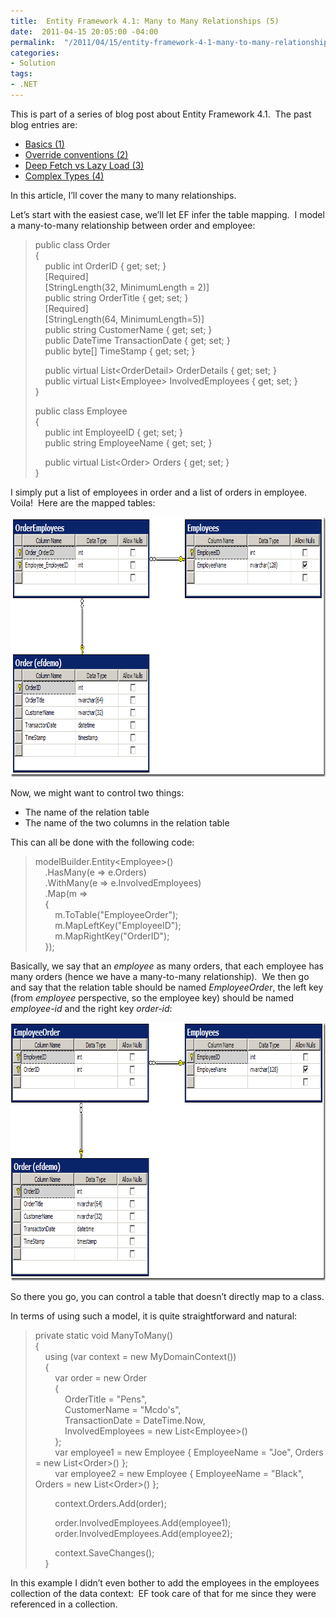 ```yaml
---
title:  Entity Framework 4.1: Many to Many Relationships (5)
date:  2011-04-15 20:05:00 -04:00
permalink:  "/2011/04/15/entity-framework-4-1-many-to-many-relationships-5/"
categories:
- Solution
tags:
- .NET
---
```

<p>This is part of a series of blog post about Entity Framework 4.1.&#160; The past blog entries are:</p>  <ul>   <li><a href="http://vincentlauzon.wordpress.com/2011/04/03/entity-framework-4-1-basics-1/">Basics (1)</a> </li>    <li><a href="http://vincentlauzon.wordpress.com/2011/04/06/entity-framework-4-1-override-conventions-2/">Override conventions (2)</a> </li>    <li><a href="http://vincentlauzon.wordpress.com/2011/04/11/entity-framework-4-1-deep-fetch-vs-lazy-load-3/">Deep Fetch vs Lazy Load (3)</a> </li>    <li><a href="http://vincentlauzon.wordpress.com/2011/04/13/entity-framework-4-1-complex-types-4/">Complex Types (4)</a></li> </ul>  <p>In this article, I’ll cover the many to many relationships.</p>  <p>Let’s start with the easiest case, we’ll let EF infer the table mapping.&#160; I model a many-to-many relationship between order and employee:</p>  <blockquote>   <p>public class Order     <br />{      <br />&#160;&#160;&#160; public int OrderID { get; set; }      <br />&#160;&#160;&#160; [Required]      <br />&#160;&#160;&#160; [StringLength(32, MinimumLength = 2)]      <br />&#160;&#160;&#160; public string OrderTitle { get; set; }      <br />&#160;&#160;&#160; [Required]      <br />&#160;&#160;&#160; [StringLength(64, MinimumLength=5)]      <br />&#160;&#160;&#160; public string CustomerName { get; set; }      <br />&#160;&#160;&#160; public DateTime TransactionDate { get; set; }      <br />&#160;&#160;&#160; public byte[] TimeStamp { get; set; } </p>    <p>&#160;&#160;&#160; public virtual List&lt;OrderDetail&gt; OrderDetails { get; set; }     <br />&#160;&#160;&#160; public virtual List&lt;Employee&gt; InvolvedEmployees { get; set; }      <br />} </p>    <p>public class Employee     <br />{      <br />&#160;&#160;&#160; public int EmployeeID { get; set; }      <br />&#160;&#160;&#160; public string EmployeeName { get; set; } </p>    <p>&#160;&#160;&#160; public virtual List&lt;Order&gt; Orders { get; set; }     <br />} </p> </blockquote>  <p>I simply put a list of employees in order and a list of orders in employee.&#160; Voila!&#160; Here are the mapped tables:</p>  <p><a href="assets/2011/4/entity-framework-4-1-many-to-many-relationships-5/image1.png"><img style="border-bottom:0;border-left:0;display:inline;border-top:0;border-right:0;" title="image" border="0" alt="image" src="assets/2011/4/entity-framework-4-1-many-to-many-relationships-5/image_thumb1.png" width="798" height="416" /></a> </p>  <p>Now, we might want to control two things:</p>  <ul>   <li>The name of the relation table</li>    <li>The name of the two columns in the relation table</li> </ul>  <p>This can all be done with the following code:</p>  <blockquote>   <p>modelBuilder.Entity&lt;Employee&gt;()     <br />&#160;&#160;&#160; .HasMany(e =&gt; e.Orders)      <br />&#160;&#160;&#160; .WithMany(e =&gt; e.InvolvedEmployees)      <br />&#160;&#160;&#160; .Map(m =&gt;      <br />&#160;&#160;&#160; {      <br />&#160;&#160;&#160;&#160;&#160;&#160;&#160; m.ToTable(&quot;EmployeeOrder&quot;);      <br />&#160;&#160;&#160;&#160;&#160;&#160;&#160; m.MapLeftKey(&quot;EmployeeID&quot;);      <br />&#160;&#160;&#160;&#160;&#160;&#160;&#160; m.MapRightKey(&quot;OrderID&quot;);      <br />&#160;&#160;&#160; }); </p> </blockquote>  <p>Basically, we say that an <em>employee</em> as many orders, that each employee has many orders (hence we have a many-to-many relationship).&#160; We then go and say that the relation table should be named <em>EmployeeOrder</em>, the left key (from <em>employee</em> perspective, so the employee key) should be named <em>employee-id</em> and the right key <em>order-id</em>:</p>  <p><a href="assets/2011/4/entity-framework-4-1-many-to-many-relationships-5/image2.png"><img style="border-bottom:0;border-left:0;display:inline;border-top:0;border-right:0;" title="image" border="0" alt="image" src="assets/2011/4/entity-framework-4-1-many-to-many-relationships-5/image_thumb2.png" width="792" height="413" /></a> </p>  <p>So there you go, you can control a table that doesn’t directly map to a class.</p>  <p>In terms of using such a model, it is quite straightforward and natural:</p>  <blockquote>   <p>private static void ManyToMany()     <br />{      <br />&#160;&#160;&#160; using (var context = new MyDomainContext())      <br />&#160;&#160;&#160; {      <br />&#160;&#160;&#160;&#160;&#160;&#160;&#160; var order = new Order      <br />&#160;&#160;&#160;&#160;&#160;&#160;&#160; {      <br />&#160;&#160;&#160;&#160;&#160;&#160;&#160;&#160;&#160;&#160;&#160; OrderTitle = &quot;Pens&quot;,      <br />&#160;&#160;&#160;&#160;&#160;&#160;&#160;&#160;&#160;&#160;&#160; CustomerName = &quot;Mcdo's&quot;,      <br />&#160;&#160;&#160;&#160;&#160;&#160;&#160;&#160;&#160;&#160;&#160; TransactionDate = DateTime.Now,      <br />&#160;&#160;&#160;&#160;&#160;&#160;&#160;&#160;&#160;&#160;&#160; InvolvedEmployees = new List&lt;Employee&gt;()      <br />&#160;&#160;&#160;&#160;&#160;&#160;&#160; };      <br />&#160;&#160;&#160;&#160;&#160;&#160;&#160; var employee1 = new Employee { EmployeeName = &quot;Joe&quot;, Orders = new List&lt;Order&gt;() };      <br />&#160;&#160;&#160;&#160;&#160;&#160;&#160; var employee2 = new Employee { EmployeeName = &quot;Black&quot;, Orders = new List&lt;Order&gt;() }; </p>    <p>&#160;&#160;&#160;&#160;&#160;&#160;&#160; context.Orders.Add(order); </p>    <p>&#160;&#160;&#160;&#160;&#160;&#160;&#160; order.InvolvedEmployees.Add(employee1);     <br />&#160;&#160;&#160;&#160;&#160;&#160;&#160; order.InvolvedEmployees.Add(employee2); </p>    <p>&#160;&#160;&#160;&#160;&#160;&#160;&#160; context.SaveChanges();     <br />&#160;&#160;&#160; } </p> </blockquote>  <p>In this example I didn’t even bother to add the employees in the employees collection of the data context:&#160; EF took care of that for me since they were referenced in a collection.</p>